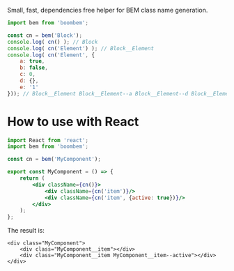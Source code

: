 Small, fast, dependencies free helper for BEM class name generation.

```js
import bem from 'boombem';

const cn = bem('Block');
console.log( cn() ); // Block
console.log( cn('Element') ); // Block__Element
console.log( cn('Element', {
    a: true,
    b: false,
    c: 0,
    d: {},
    e: '1'
})); // Block__Element Block__Element--a Block__Element--d Block__Element--e
```

How to use with React
=====================

```jsx
import React from 'react';
import bem from 'boombem';

const cn = bem('MyComponent');

export const MyComponent = () => {
    return (
        <div className={cn()}>
            <div className={cn('item')}/>
            <div className={cn('item', {active: true})}/>
        </div>
    );
};
```

The result is:
```
<div class="MyComponent">
    <div class="MyComponent__item"></div>
    <div class="MyComponent__item MyComponent__item--active"></div>
</div>
```